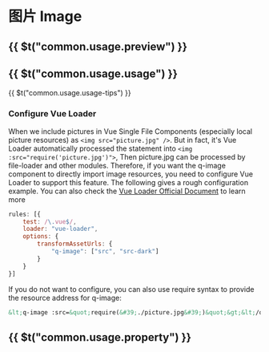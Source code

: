 # 图片 <strong>Image</strong>

## {{ $t("common.usage.preview") }}

<example></example>

## {{ $t("common.usage.usage") }}

{{ $t("common.usage.usage-tips") }}

### Configure Vue Loader

When we include pictures in Vue Single File Components (especially local picture resources) as `<img src="picture.jpg" />`. But in fact, it's Vue Loader automatically processed the statement into `<img :src="require('picture.jpg')">`, Then picture.jpg can be processed by file-loader and other modules. Therefore, if you want the q-image component to directly import image resources, you need to configure Vue Loader to support this feature. The following gives a rough configuration example. You can also check the [Vue Loader Official Document](https://vue-loader.vuejs.org/guide/asset-url.html) to learn more

```javascript
rules: [{
    test: /\.vue$/,
    loader: "vue-loader",
    options: {
        transformAssetUrls: {
            "q-image": ["src", "src-dark"]
        }
    }
}]
```

If you do not want to configure, you can also use require syntax to provide the resource address for q-image:

```html
&lt;q-image :src=&quot;require(&#39;./picture.jpg&#39;)&quot;&gt;&lt;/q-image&gt;
```

## {{ $t("common.usage.property") }}

<property-block>
    <property-item
        name="src"
        definition="Image Resource (for Light Mode)"
        values="String"
    >
    </property-item>
    <property-item
        name="src-dark"
        definition="Image Resource for Dark Mode, If this attribute is not set, the image with the src attribute of 0.75 transparency is used in Dark Mode."
        values="String"
    >
    </property-item>
    <property-item
        name="mode"
        definition="Fill mode of the image, equivalent to object-fit attribute. When using this property, you need to set the width and height styles for the component."
        :values="['none', 'fill', 'cover', 'contain', 'scale-down']"
    >
    </property-item>
    <property-item
        name="lazy"
        definition="Whether to enable lazy loading. This property also can be set via global settings.defaults.image_lazy."
        defaults="false"
        values="Boolean"
    >
    </property-item>
    <property-item
        name="loading"
        definition="Image loading status, when set to true, use the built-in loading style of the component. You can also pass in custom Vue components. This property also can be set via global settings.defaults.image_loading."
        defaults="false"
        :values="[ 'true', 'false', 'VueComponent' ]"
    >
    </property-item>
    <property-item
        name="error"
        definition="Image loading failure status, when set to true, use the built-in failure style. You can also pass in custom Vue components. This property also can be set via global settings.defaults.image_error."
        defaults="false"
        :values="[ 'true', 'false', 'VueComponent' ]"
    >
    </property-item>
</property-block>